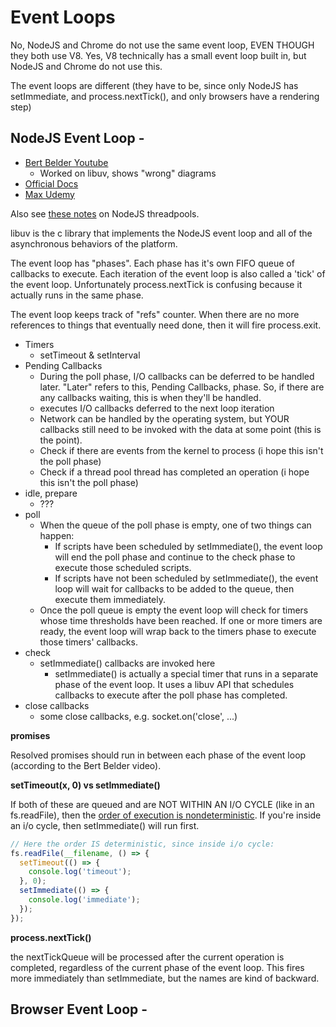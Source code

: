 # Event Loops

No, NodeJS and Chrome do not use the same event loop, EVEN THOUGH
they both use V8. Yes, V8 technically has a small event loop built in,
but NodeJS and Chrome do not use this.

The event loops are different (they have to be, since only NodeJS has
setImmediate, and process.nextTick(), and only browsers have a rendering step)

## NodeJS Event Loop - 

- [Bert Belder Youtube](https://www.youtube.com/watch?v=PNa9OMajw9w)
    - Worked on libuv, shows "wrong" diagrams
- [Official Docs](https://nodejs.org/en/docs/guides/event-loop-timers-and-nexttick/)
- [Max Udemy](https://www.udemy.com/course/nodejs-the-complete-guide/learn/lecture/11561908#overview)

Also see [these notes](./nodejs_multithread.js) on NodeJS threadpools.

libuv is the c library that implements the NodeJS event loop and all of the asynchronous behaviors of the platform.

The event loop has "phases". Each phase has it's own FIFO queue of callbacks to execute. Each iteration of the event loop is also called a 'tick' of the event loop. Unfortunately process.nextTick is confusing because it actually runs in the same phase.

The event loop keeps track of "refs" counter. When there are no more references to things that eventually need done, then it will fire process.exit.

- Timers
    - setTimeout & setInterval
- Pending Callbacks
    - During the poll phase, I/O callbacks can be deferred to be handled later. "Later" refers to this, Pending Callbacks, phase. So, if there are any callbacks waiting, this is when they'll be handled.
    - executes I/O callbacks deferred to the next loop iteration
    - Network can be handled by the operating system, but YOUR callbacks still need to be invoked with the data at some point (this is the point).
    - Check if there are events from the kernel to process (i hope this isn't the poll phase)
    - Check if a thread pool thread has completed an operation (i hope this isn't the poll phase)
- idle, prepare
    - ???
- poll
    - When the queue of the poll phase is empty, one of two things can happen:
        - If scripts have been scheduled by setImmediate(), the event loop will end the poll phase and continue to the check phase to execute those scheduled scripts.
        - If scripts have not been scheduled by setImmediate(), the event loop will wait for callbacks to be added to the queue, then execute them immediately.
    - Once the poll queue is empty the event loop will check for timers whose time thresholds have been reached. If one or more timers are ready, the event loop will wrap back to the timers phase to execute those timers' callbacks.
- check
    - setImmediate() callbacks are invoked here
        - setImmediate() is actually a special timer that runs in a separate phase of the event loop. It uses a libuv API that schedules callbacks to execute after the poll phase has completed.
- close callbacks
    - some close callbacks, e.g. socket.on('close', ...)

__promises__

Resolved promises should run in between each phase of the event loop (according to the Bert Belder video).

__setTimeout(x, 0) vs setImmediate()__

If both of these are queued and are NOT WITHIN AN I/O CYCLE (like in an fs.readFile), then the  [order of execution is nondeterministic](https://nodejs.org/en/docs/guides/event-loop-timers-and-nexttick/#setimmediate-vs-settimeout). If you're inside an i/o cycle, then setImmediate() will run first.

```js
// Here the order IS deterministic, since inside i/o cycle:
fs.readFile(__filename, () => {
  setTimeout(() => {
    console.log('timeout');
  }, 0);
  setImmediate(() => {
    console.log('immediate');
  });
});
```

__process.nextTick()__

the nextTickQueue will be processed after the current operation is completed, regardless of the current phase of the event loop. This fires more immediately than setImmediate, but the names are kind of backward.

## Browser Event Loop - 